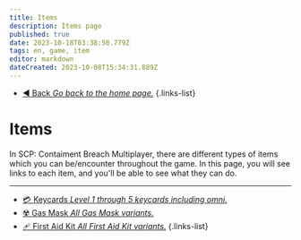 ```yaml
---
title: Items
description: Items page
published: true
date: 2023-10-18T03:38:50.779Z
tags: en, game, item
editor: markdown
dateCreated: 2023-10-08T15:34:31.889Z
---
```


- [:arrow_backward: Back *Go back to the home page.*](/en/home#single-playerco-op)
{.links-list}
# Items
In SCP: Contaiment Breach Multiplayer, there are different types of items which you can be/encounter throughout the game. In this page, you will see links to each item, and you'll be able to see what they can do.

---
- [:credit_card: Keycards *Level 1 through 5 keycards including omni.*](/en/game/items/Keycards)
- [☢️ Gas Mask *All Gas Mask variants.*](/en/game/items/gas-mask)
- [🩹 First Aid Kit *All First Aid Kit variants.*](/en/game/items/first-aid-kit)
{.links-list}